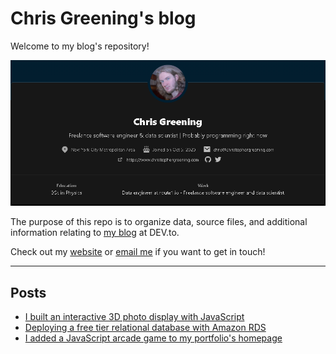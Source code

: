 # Chris Greening's blog

Welcome to my blog's repository! 

![Screenshot of Chris Greening's profile on DEV.to](https://github.com/chris-greening/chris-greening-blog/blob/main/media/devto.PNG)

The purpose of this repo is to organize data, source files, and additional information relating to [my blog](https://dev.to/chrisgreening) at DEV.to.

Check out my [website](https://www.christophergreening.com/) or <a href="mailto:chris@christophergreening.com">email me</a> if you want to get in touch!

---

## Posts
- [I built an interactive 3D photo display with JavaScript](https://github.com/chris-greening/chris-greening-blog/tree/main/posts/I%20built%20an%20interactive%203D%20photo%20display%20with%20JavaScript)
- [Deploying a free tier relational database with Amazon RDS](https://github.com/chris-greening/chris-greening-blog/tree/main/posts/Deploying%20a%20free%20tier%20relational%20database%20with%20Amazon%20RDS)
- [I added a JavaScript arcade game to my portfolio's homepage](https://github.com/chris-greening/chris-greening-blog/tree/main/posts/I%20added%20a%20JavaScript%20arcade%20game%20to%20my%20portfolio's%20homepage)
